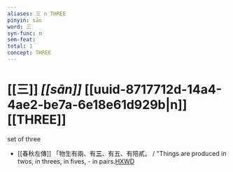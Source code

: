 ```yaml
---
aliases: 三 n THREE
pinyin: sān
word: 三
syn-func: n
sem-feat: 
total: 1
concept: THREE 
---
```

# [[三]] *[[sān]]*  [[uuid-8717712d-14a4-4ae2-be7a-6e18e61d929b|n]] [[THREE]]
set of three
 - [[春秋左傳]] 「物生有兩、有**三**、有五、有陪貳。 / "Things are produced in twos, in threes, in fives, - in pairs.[HXWD](https://hxwd.org/textview.html?location=KR1e0001_tls_010-739a.9)